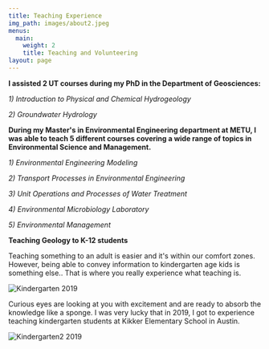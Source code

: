 ```yaml
---
title: Teaching Experience
img_path: images/about2.jpeg
menus:
  main:
    weight: 2
    title: Teaching and Volunteering
layout: page
---
```


**I assisted 2 UT courses during my PhD in the Department of Geosciences:**


*1) Introduction to Physical and Chemical Hydrogeology*



*2) Groundwater Hydrology*



**During my Master's in Environmental Engineering department at METU, I was able to teach 5 different courses covering a wide range of topics in Environmental Science and Management.**

*1) Environmental Engineering Modeling*

*2) Transport Processes in Environmental Engineering*

*3) Unit Operations and Processes of Water Treatment*

*4) Environmental Microbiology Laboratory*

*5) Environmental Management*


**Teaching Geology to K-12 students**

Teaching something to an adult is easier and it's within our comfort zones. However, being able to convey information to kindergarten age kids is something else.. That is where you really experience what teaching is. 

![Kindergarten 2019](/images/kikker1.jpg)

Curious eyes are looking at you with excitement and are ready to absorb the knowledge like a sponge. I was very lucky that in 2019, I got to experience teaching kindergarten students at Kikker Elementary School in Austin.

![Kindergarten2 2019](/images/kikker2.jpg)

